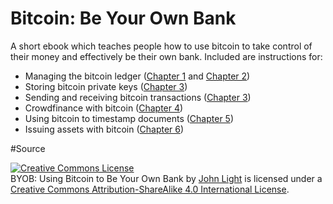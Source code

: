 # Bitcoin: Be Your Own Bank

A short ebook which teaches people how to use bitcoin to take control of their money and effectively be their own bank. Included are instructions for:
- Managing the bitcoin ledger ([Chapter 1](chapter_1_the_blockchain.md) and [Chapter 2](chapter_2_mining_bitcoin.md))
- Storing bitcoin private keys ([Chapter 3](chapter_3_storing%2C_receiving%2C_and_sending_bitcoin.md#securing-private-keys))
- Sending and receiving bitcoin transactions ([Chapter 3](chapter_3_storing%2C_receiving%2C_and_sending_bitcoin.md#receiving-bitcoin))
- Crowdfinance with bitcoin ([Chapter 4](chapter_4_financing_with_bitcoin.md))
- Using bitcoin to timestamp documents ([Chapter 5](chapter_5_notarizing_digital_files_with_bitcoin.md))
- Issuing assets with bitcoin ([Chapter 6](chapter_6_colored_coins.md))

#Source 

<a rel="license" href="http://creativecommons.org/licenses/by-sa/4.0/"><img alt="Creative Commons License" style="border-width:0" src="https://i.creativecommons.org/l/by-sa/4.0/88x31.png" /></a><br /><span xmlns:dct="http://purl.org/dc/terms/" href="http://purl.org/dc/dcmitype/Text" property="dct:title" rel="dct:type">BYOB: Using Bitcoin to Be Your Own Bank</span> by <a xmlns:cc="http://creativecommons.org/ns#" href="https://beyourownbankbook.wordpress.com/" property="cc:attributionName" rel="cc:attributionURL">John Light</a> is licensed under a <a rel="license" href="http://creativecommons.org/licenses/by-sa/4.0/">Creative Commons Attribution-ShareAlike 4.0 International License</a>.
